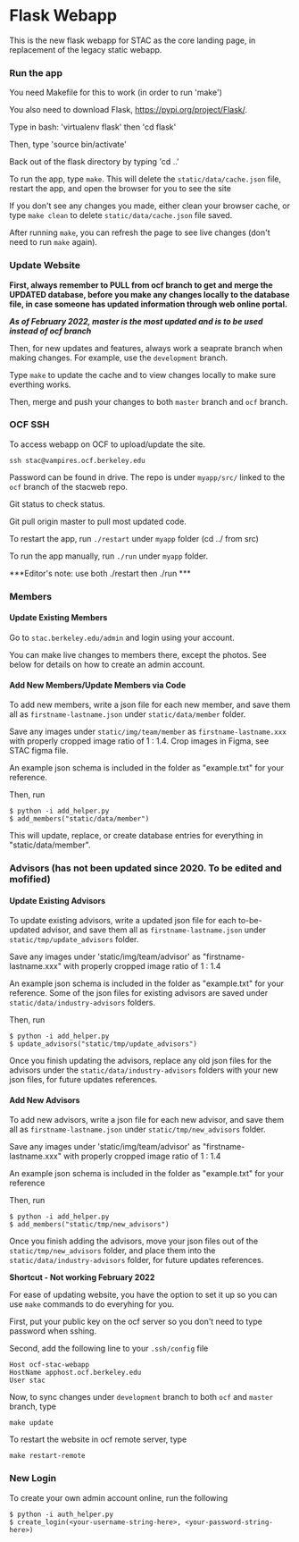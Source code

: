 # Flask Webapp
This is the new flask webapp for STAC as the core landing page, in replacement of the legacy static webapp.

### Run the app

You need Makefile for this to work (in order to run 'make')

You also need to download Flask, https://pypi.org/project/Flask/.

Type in bash: 'virtualenv flask' then 'cd flask'

Then, type 'source bin/activate' 

Back out of the flask directory by typing 'cd ..'

To run the app, type `make`. This will delete the `static/data/cache.json` file, restart the app, and open the browser for you to see the site

If you don't see any changes you made, either clean your browser cache, or type `make clean` to delete `static/data/cache.json` file saved.

After running `make`, you can refresh the page to see live changes (don't need to run `make` again).

### Update Website

**First, always remember to PULL from ocf branch to get and merge the UPDATED database, before you make any changes locally to the database file, in case someone has updated information through web online portal.**

***As of February 2022, master is the most updated and is to be used instead of ocf branch***


Then, for new updates and features, always work a seaprate branch when making changes. For example, use the `development` branch. 

Type `make` to update the cache and to view changes locally to make sure everthing works.

Then, merge and push your changes to both `master` branch and `ocf` branch. 


### OCF SSH

To access webapp on OCF to upload/update the site.

```
ssh stac@vampires.ocf.berkeley.edu
```

Password can be found in drive. The repo is under `myapp/src/` linked to the `ocf` branch of the stacweb repo. 

Git status to check status.

Git pull origin master to pull most updated code.

To restart the app, run `./restart` under `myapp` folder (cd ../ from src)

To run the app manually, run `./run` under `myapp` folder.

***Editor's note: use both ./restart then ./run ***


### Members

#### Update Existing Members

Go to `stac.berkeley.edu/admin` and login using your account.

You can make live changes to members there, except the photos. See below for details on how to create an admin account.

#### Add New Members/Update Members via Code

To add new members, write a json file for each new member, and save them all as `firstname-lastname.json` under `static/data/member` folder. 

Save any images under `static/img/team/member` as `firstname-lastname.xxx` with properly cropped image ratio of 1 : 1.4. Crop images in Figma, see STAC figma file.

An example json schema is included in the folder as "example.txt" for your reference. 

Then, run

```
$ python -i add_helper.py
$ add_members("static/data/member")
```

This will update, replace, or create database entries for everything in "static/data/member".

### Advisors (has not been updated since 2020. To be edited and mofified)

#### Update Existing Advisors


To update existing advisors, write a updated json file for each to-be-updated advisor, and save them all as `firstname-lastname.json` under `static/tmp/update_advisors` folder. 

Save any images under 'static/img/team/advisor' as "firstname-lastname.xxx" with properly cropped image ratio of 1 : 1.4

An example json schema is included in the folder as "example.txt" for your reference. Some of the json files for existing advisors are saved under `static/data/industry-advisors` folders.

Then, run

```
$ python -i add_helper.py
$ update_advisors("static/tmp/update_advisors")
```

Once you finish updating the advisors, replace any old json files for the advisors under the `static/data/industry-advisors` folders with your new json files, for future updates references.


#### Add New Advisors

To add new advisors, write a json file for each new advisor, and save them all as `firstname-lastname.json` under `static/tmp/new_advisors` folder. 

Save any images under 'static/img/team/advisor' as "firstname-lastname.xxx" with properly cropped image ratio of 1 : 1.4

An example json schema is included in the folder as "example.txt" for your reference

Then, run

```
$ python -i add_helper.py
$ add_members("static/tmp/new_advisors")
```

Once you finish adding the advisors, move your json files out of the `static/tmp/new_advisors` folder, and place them into the `static/data/industry-advisors` folder, for future updates references.



**Shortcut - Not working February 2022**

For ease of updating website, you have the option to set it up so you can use `make` commands to do everyhing for you.

First, put your public key on the ocf server so you don't need to type password when sshing.

Second, add the following line to your `.ssh/config` file

```
Host ocf-stac-webapp
HostName apphost.ocf.berkeley.edu
User stac
```

Now, to sync changes under `development` branch to both `ocf` and `master` branch, type

```
make update
```

To restart the website in ocf remote server, type

```
make restart-remote
```


### New Login

To create your own admin account online, run the following

```
$ python -i auth_helper.py
$ create_login(<your-username-string-here>, <your-password-string-here>)
```


